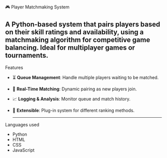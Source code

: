 🎮 Player Matchmaking System

A Python-based system that pairs players based on their skill ratings and availability, using a matchmaking algorithm for competitive game balancing. Ideal for multiplayer games or tournaments.
---


Features


- ⏳ **Queue Management**: Handle multiple players waiting to be matched.
- 🔄 **Real-Time Matching**: Dynamic pairing as new players join.
- 📈 **Logging & Analysis**: Monitor queue and match history.
- 🔌 **Extensible**: Plug-in system for different ranking methods.

  ---

Languages used
- Python
- HTML
- CSS
- JavaScript
